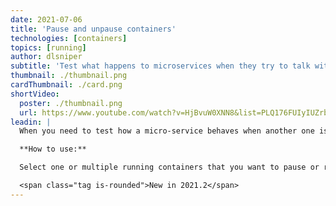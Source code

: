 ```yaml
---
date: 2021-07-06
title: 'Pause and unpause containers'
technologies: [containers]
topics: [running]
author: dlsniper
subtitle: 'Test what happens to microservices when they try to talk with an unavailable service'
thumbnail: ./thumbnail.png
cardThumbnail: ./card.png
shortVideo:
  poster: ./thumbnail.png
  url: https://www.youtube.com/watch?v=HjBvuW0XNN8&list=PLQ176FUIyIUZrbrlz4AY1V8VzBJKZyVlW&index=98
leadin: |
  When you need to test how a micro-service behaves when another one is unavailable, use the pause feature. Then resume it without the hassle of starting the container from scratch.

  **How to use:**

  Select one or multiple running containers that you want to pause or resume, then click on the **Pause** or **Resume** button in the **Services** window.

  <span class="tag is-rounded">New in 2021.2</span>
---
```

